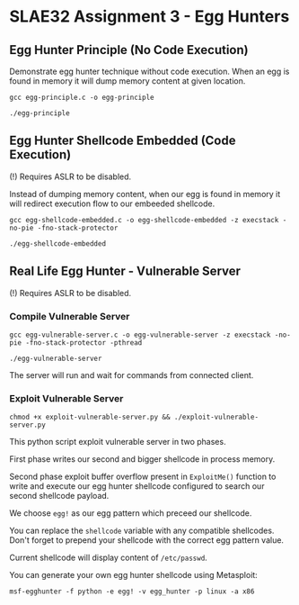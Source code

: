 # SLAE32 Assignment 3 - Egg Hunters

## Egg Hunter Principle (No Code Execution)

Demonstrate egg hunter technique without code execution. When an egg is found in memory it will dump memory content at given location.

`gcc egg-principle.c -o egg-principle`

`./egg-principle`

## Egg Hunter Shellcode Embedded (Code Execution)

(!) Requires ASLR to be disabled.

Instead of dumping memory content, when our egg is found in memory it will redirect execution flow to our embeeded shellcode.

`gcc egg-shellcode-embedded.c -o egg-shellcode-embedded -z execstack -no-pie -fno-stack-protector`

`./egg-shellcode-embedded`

## Real Life Egg Hunter - Vulnerable Server

(!) Requires ASLR to be disabled.

### Compile Vulnerable Server

`gcc egg-vulnerable-server.c -o egg-vulnerable-server -z execstack -no-pie -fno-stack-protector -pthread`

`./egg-vulnerable-server`

The server will run and wait for commands from connected client.

### Exploit Vulnerable Server

`chmod +x exploit-vulnerable-server.py && ./exploit-vulnerable-server.py`

This python script exploit vulnerable server in two phases.

First phase writes our second and bigger shellcode in process memory.

Second phase exploit buffer overflow present in `ExploitMe()` function to write and execute our egg hunter shellcode configured to search our second shellcode payload.

We choose `egg!` as our egg pattern which preceed our shellcode. 

You can replace the `shellcode` variable with any compatible shellcodes. Don't forget to prepend your shellcode with the correct egg pattern value.

Current shellcode will display content of `/etc/passwd`.

You can generate your own egg hunter shellcode using Metasploit:

`msf-egghunter -f python -e egg! -v egg_hunter -p linux -a x86`
